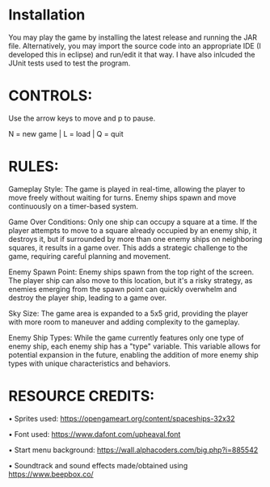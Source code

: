 # Installation
You may play the game by installing the latest release and running the JAR file. Alternatively, you may import the source code into an appropriate IDE (I developed this in eclipse) and run/edit it that way. I have also inlcuded the JUnit tests used to test the program.

# CONTROLS:

Use the arrow keys to move and p to pause.

N = new game | L = load | Q = quit


# RULES:

Gameplay Style: The game is played in real-time, allowing the player to move freely without waiting for turns. Enemy ships spawn and move continuously on a timer-based system.

Game Over Conditions: Only one ship can occupy a square at a time. If the player attempts to move to a square already occupied by an enemy ship, it destroys it, but if surrounded by more than one enemy ships on neighboring squares, it results in a game over. This adds a strategic challenge to the game, requiring careful planning and movement.

Enemy Spawn Point: Enemy ships spawn from the top right of the screen. The player ship can also move to this location, but it's a risky strategy, as enemies emerging from the spawn point can quickly overwhelm and destroy the player ship, leading to a game over.

Sky Size: The game area is expanded to a 5x5 grid, providing the player with more room to maneuver and adding complexity to the gameplay.

Enemy Ship Types: While the game currently features only one type of enemy ship, each enemy ship has a "type" variable. This variable allows for potential expansion in the future, enabling the addition of more enemy ship types with unique characteristics and behaviors.

# RESOURCE CREDITS:

•	Sprites used: https://opengameart.org/content/spaceships-32x32

•	Font used: https://www.dafont.com/upheaval.font

•	Start menu background: https://wall.alphacoders.com/big.php?i=885542

•	Soundtrack and sound effects made/obtained using https://www.beepbox.co/

